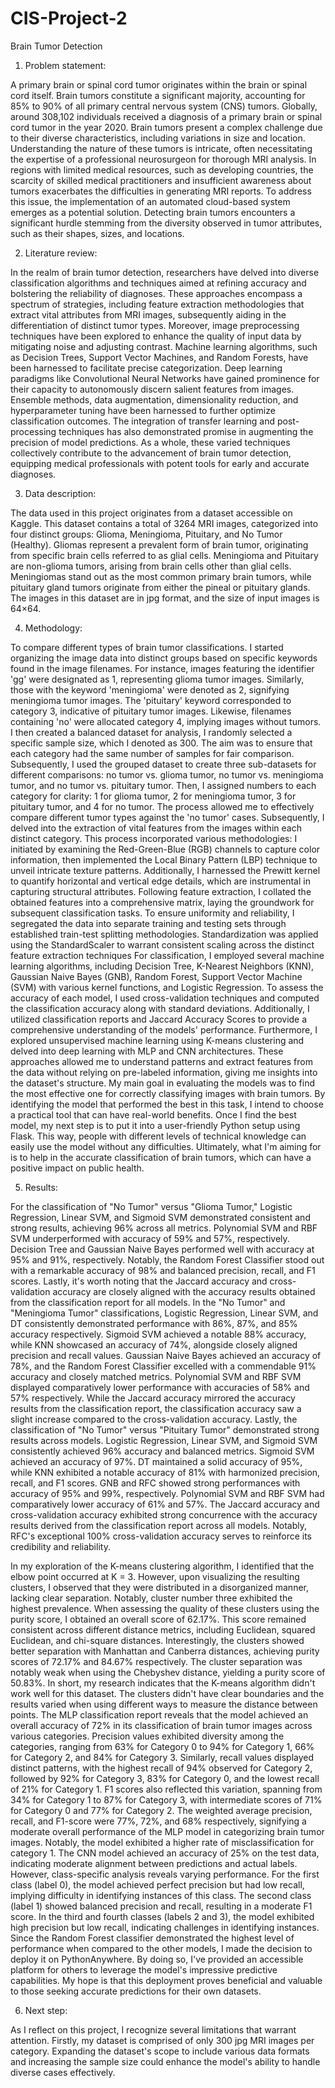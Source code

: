# CIS-Project-2

Brain Tumor Detection

   1. Problem statement:
    
A primary brain or spinal cord tumor originates within the brain or spinal cord itself. Brain tumors constitute a significant majority, accounting for 85% to 90% of all primary central nervous system (CNS) tumors. Globally, around 308,102 individuals received a diagnosis of a primary brain or spinal cord tumor in the year 2020. Brain tumors present a complex challenge due to their diverse characteristics, including variations in size and location. Understanding the nature of these tumors is intricate, often necessitating the expertise of a professional neurosurgeon for thorough MRI analysis. In regions with limited medical resources, such as developing countries, the scarcity of skilled medical practitioners and insufficient awareness about tumors exacerbates the difficulties in generating MRI reports. To address this issue, the implementation of an automated cloud-based system emerges as a potential solution. Detecting brain tumors encounters a significant hurdle stemming from the diversity observed in tumor attributes, such as their shapes, sizes, and locations. 
   
   2. Literature review:
      
In the realm of brain tumor detection, researchers have delved into diverse classification algorithms and techniques aimed at refining accuracy and bolstering the reliability of diagnoses. These approaches encompass a spectrum of strategies, including feature extraction methodologies that extract vital attributes from MRI images, subsequently aiding in the differentiation of distinct tumor types. Moreover, image preprocessing techniques have been explored to enhance the quality of input data by mitigating noise and adjusting contrast. Machine learning algorithms, such as Decision Trees, Support Vector Machines, and Random Forests, have been harnessed to facilitate precise categorization. Deep learning paradigms like Convolutional Neural Networks have gained prominence for their capacity to autonomously discern salient features from images. Ensemble methods, data augmentation, dimensionality reduction, and hyperparameter tuning have been harnessed to further optimize classification outcomes. The integration of transfer learning and post-processing techniques has also demonstrated promise in augmenting the precision of model predictions. As a whole, these varied techniques collectively contribute to the advancement of brain tumor detection, equipping medical professionals with potent tools for early and accurate diagnoses.
  
  3. Data description:
     
The data used in this project originates from a dataset accessible on Kaggle. This dataset contains a total of 3264 MRI images, categorized into four distinct groups: Glioma, Meningioma, Pituitary, and No Tumor (Healthy). Gliomas represent a prevalent form of brain tumor, originating from specific brain cells referred to as glial cells. Meningioma and Pituitary are non-glioma tumors, arising from brain cells other than glial cells. Meningiomas stand out as the most common primary brain tumors, while pituitary gland tumors originate from either the pineal or pituitary glands. The images in this dataset are in jpg format, and the size of input images is 64×64.

   4. Methodology:
   
To compare different types of brain tumor classifications. I started organizing the image data into distinct groups based on specific keywords found in the image filenames. For instance, images featuring the identifier 'gg' were designated as 1, representing glioma tumor images. Similarly, those with the keyword 'meningioma' were denoted as 2, signifying meningioma tumor images. The 'pituitary' keyword corresponded to category 3, indicative of pituitary tumor images. Likewise, filenames containing 'no' were allocated category 4, implying images without tumors.
I then created a balanced dataset for analysis, I randomly selected a specific sample size, which I denoted as 300. The aim was to ensure that each category had the same number of samples for fair comparison. Subsequently, I used the grouped dataset to create three sub-datasets for different comparisons: no tumor vs. glioma tumor, no tumor vs. meningioma tumor, and no tumor vs. pituitary tumor. Then, I assigned numbers to each category for clarity: 1 for glioma tumor, 2 for meningioma tumor, 3 for pituitary tumor, and 4 for no tumor. The process allowed me to effectively compare different tumor types against the 'no tumor' cases.
Subsequently, I delved into the extraction of vital features from the images within each distinct category. This process incorporated various methodologies: I initiated by examining the Red-Green-Blue (RGB) channels to capture color information, then implemented the Local Binary Pattern (LBP) technique to unveil intricate texture patterns. Additionally, I harnessed the Prewitt kernel to quantify horizontal and vertical edge details, which are instrumental in capturing structural attributes.
Following feature extraction, I collated the obtained features into a comprehensive matrix, laying the groundwork for subsequent classification tasks. To ensure uniformity and reliability, I segregated the data into separate training and testing sets through established train-test splitting methodologies. Standardization was applied using the StandardScaler to warrant consistent scaling across the distinct feature extraction techniques
For classification, I employed several machine learning algorithms, including Decision Tree, K-Nearest Neighbors (KNN), Gaussian Naive Bayes (GNB), Random Forest, Support Vector Machine (SVM) with various kernel functions, and Logistic Regression. To assess the accuracy of each model, I used cross-validation techniques and computed the classification accuracy along with standard deviations. Additionally, I utilized classification reports and Jaccard Accuracy Scores to provide a comprehensive understanding of the models' performance.
Furthermore, I explored unsupervised machine learning using K-means clustering and delved into deep learning with MLP and CNN architectures. These approaches allowed me to understand patterns and extract features from the data without relying on pre-labeled information, giving me insights into the dataset's structure.
My main goal in evaluating the models was to find the most effective one for correctly classifying images with brain tumors. By identifying the model that performed the best in this task, I intend to choose a practical tool that can have real-world benefits.
Once I find the best model, my next step is to put it into a user-friendly Python setup using Flask. This way, people with different levels of technical knowledge can easily use the model without any difficulties. Ultimately, what I'm aiming for is to help in the accurate classification of brain tumors, which can have a positive impact on public health.

   5. Results:
  
For the classification of "No Tumor" versus "Glioma Tumor," Logistic Regression, Linear SVM, and Sigmoid SVM demonstrated consistent and strong results, achieving 96% across all metrics. Polynomial SVM and RBF SVM underperformed with accuracy of 59% and 57%, respectively. Decision Tree and Gaussian Naive Bayes performed well with accuracy at 95% and 91%, respectively. Notably, the Random Forest Classifier stood out with a remarkable accuracy of 98% and balanced precision, recall, and F1 scores. Lastly, it's worth noting that the Jaccard accuracy and cross-validation accuracy are closely aligned with the accuracy results obtained from the classification report for all models.
In the "No Tumor" and "Meningioma Tumor" classifications, Logistic Regression, Linear SVM, and DT consistently demonstrated performance with 86%, 87%, and 85% accuracy respectively. Sigmoid SVM achieved a notable 88% accuracy, while KNN showcased an accuracy of 74%, alongside closely aligned precision and recall values. Gaussian Naive Bayes achieved an accuracy of 78%, and the Random Forest Classifier excelled with a commendable 91% accuracy and closely matched metrics. Polynomial SVM and RBF SVM displayed comparatively lower performance with accuracies of 58% and 57% respectively. While the Jaccard accuracy mirrored the accuracy results from the classification report, the classification accuracy saw a slight increase compared to the cross-validation accuracy.
Lastly, the classification of "No Tumor" versus "Pituitary Tumor" demonstrated strong results across models. Logistic Regression, Linear SVM, and Sigmoid SVM consistently achieved 96% accuracy and balanced metrics. Sigmoid SVM achieved an accuracy of 97%. DT maintained a solid accuracy of 95%, while KNN exhibited a notable accuracy of 81% with harmonized precision, recall, and F1 scores. GNB and RFC showed strong performances with accuracy of 95% and 99%, respectively. Polynomial SVM and RBF SVM had comparatively lower accuracy of 61% and 57%. The Jaccard accuracy and cross-validation accuracy exhibited strong concurrence with the accuracy results derived from the classification report across all models. Notably, RFC's exceptional 100% cross-validation accuracy serves to reinforce its credibility and reliability.

In my exploration of the K-means clustering algorithm, I identified that the elbow point occurred at K = 3. However, upon visualizing the resulting clusters, I observed that they were distributed in a disorganized manner, lacking clear separation. Notably, cluster number three exhibited the highest prevalence. When assessing the quality of these clusters using the purity score, I obtained an overall score of 62.17%. This score remained consistent across different distance metrics, including Euclidean, squared Euclidean, and chi-square distances. Interestingly, the clusters showed better separation with Manhattan and Canberra distances, achieving purity scores of 72.17% and 84.67% respectively. The cluster separation was notably weak when using the Chebyshev distance, yielding a purity score of 50.83%. In short, my research indicates that the K-means algorithm didn't work well for this dataset. The clusters didn't have clear boundaries and the results varied when using different ways to measure the distance between points.
The MLP classification report reveals that the model achieved an overall accuracy of 72% in its classification of brain tumor images across various categories. Precision values exhibited diversity among the categories, ranging from 63% for Category 0 to 94% for Category 1, 66% for Category 2, and 84% for Category 3. Similarly, recall values displayed distinct patterns, with the highest recall of 94% observed for Category 2, followed by 92% for Category 3, 83% for Category 0, and the lowest recall of 21% for Category 1. F1 scores also reflected this variation, spanning from 34% for Category 1 to 87% for Category 3, with intermediate scores of 71% for Category 0 and 77% for Category 2. The weighted average precision, recall, and F1-score were 77%, 72%, and 68% respectively, signifying a moderate overall performance of the MLP model in categorizing brain tumor images. Notably, the model exhibited a higher rate of misclassification for category 1.
The CNN model achieved an accuracy of 25% on the test data, indicating moderate alignment between predictions and actual labels. However, class-specific analysis reveals varying performance. For the first class (label 0), the model achieved perfect precision but had low recall, implying difficulty in identifying instances of this class. The second class (label 1) showed balanced precision and recall, resulting in a moderate F1 score. In the third and fourth classes (labels 2 and 3), the model exhibited high precision but low recall, indicating challenges in identifying instances.
Since the Random Forest classifier demonstrated the highest level of performance when compared to the other models, I made the decision to deploy it on PythonAnywhere. By doing so, I've provided an accessible platform for others to leverage the model's impressive predictive capabilities. My hope is that this deployment proves beneficial and valuable to those seeking accurate predictions for their own datasets. 
   
   6. Next step:

As I reflect on this project, I recognize several limitations that warrant attention. Firstly, my dataset is comprised of only 300 jpg MRI images per category. 
Expanding the dataset's scope to include various data formats and increasing the sample size could enhance the model's ability to handle diverse cases effectively.

